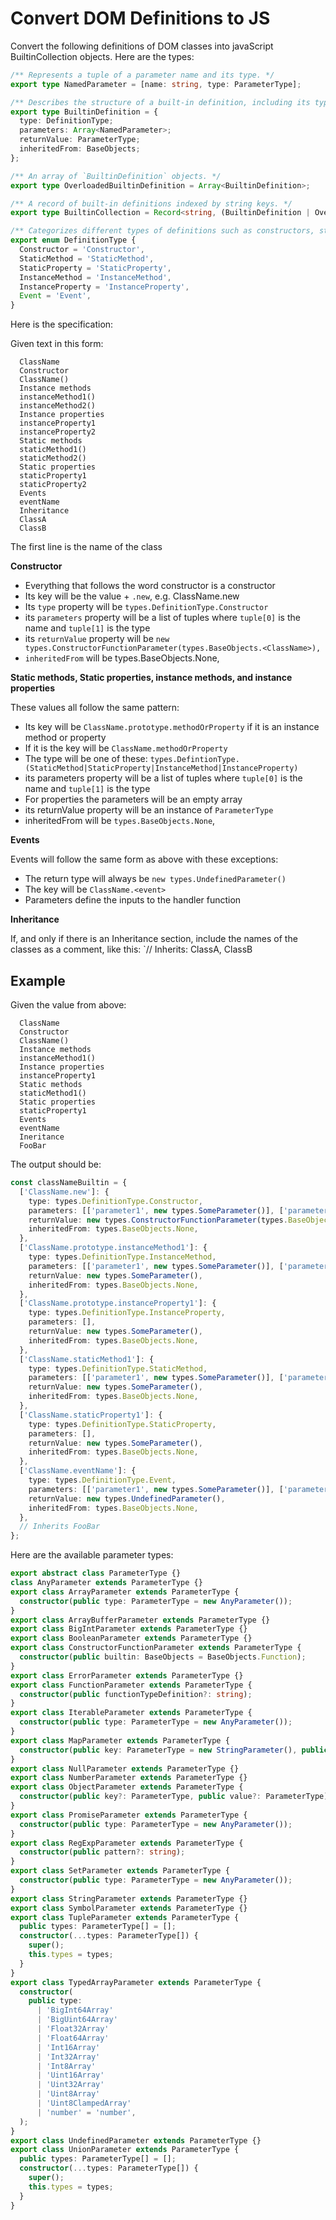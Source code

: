 # Convert DOM Definitions to JS

Convert the following definitions of DOM classes into javaScript BuiltinCollection objects. Here are the types:

```typescript
/** Represents a tuple of a parameter name and its type. */
export type NamedParameter = [name: string, type: ParameterType];

/** Describes the structure of a built-in definition, including its type, parameters, return value, and inheritance. */
export type BuiltinDefinition = {
  type: DefinitionType;
  parameters: Array<NamedParameter>;
  returnValue: ParameterType;
  inheritedFrom: BaseObjects;
};

/** An array of `BuiltinDefinition` objects. */
export type OverloadedBuiltinDefinition = Array<BuiltinDefinition>;

/** A record of built-in definitions indexed by string keys. */
export type BuiltinCollection = Record<string, (BuiltinDefinition | OverloadedBuiltinDefinition)>;

/** Categorizes different types of definitions such as constructors, static methods, etc */
export enum DefinitionType {
  Constructor = 'Constructor',
  StaticMethod = 'StaticMethod',
  StaticProperty = 'StaticProperty',
  InstanceMethod = 'InstanceMethod',
  InstanceProperty = 'InstanceProperty',
  Event = 'Event',
}
```

Here is the specification:

Given text in this form:

```
  ClassName
  Constructor
  ClassName()
  Instance methods
  instanceMethod1()
  instanceMethod2()
  Instance properties
  instanceProperty1
  instanceProperty2
  Static methods
  staticMethod1()
  staticMethod2()
  Static properties
  staticProperty1
  staticProperty2
  Events
  eventName
  Inheritance
  ClassA
  ClassB
```

The first line is the name of the class

**Constructor**

- Everything that follows the word constructor is a constructor
- Its key will be the value + `.new`, e.g. ClassName.new
- Its `type` property will be `types.DefinitionType.Constructor`
- its `parameters` property will be a list of tuples where `tuple[0]` is the name and `tuple[1]` is the type
- its `returnValue` property will be `new types.ConstructorFunctionParameter(types.BaseObjects.<ClassName>),`
- `inheritedFrom` will be types.BaseObjects.None,

**Static methods, Static properties, instance methods, and instance properties**

These values all follow the same pattern:

- Its key will be `ClassName.prototype.methodOrProperty` if it is an instance method or property
- If it is the key will be `ClassName.methodOrProperty`
- The type will be one of these: `types.DefintionType.(StaticMethod|StaticProperty|InstanceMethod|InstanceProperty)`
- its parameters property will be a list of tuples where `tuple[0]` is the name and `tuple[1]` is the type
- For properties the parameters will be an empty array
- its returnValue property will be an instance of `ParameterType`
- inheritedFrom will be `types.BaseObjects.None`,

**Events**

Events will follow the same form as above with these exceptions:

- The return type will always be `new types.UndefinedParameter()`
- The key will be `ClassName.<event>`
- Parameters define the inputs to the handler function

**Inheritance**

If, and only if there is an Inheritance section, include the names of the classes as a comment, like this: `// Inherits: ClassA, ClassB

## Example

Given the value from above:

```
  ClassName
  Constructor
  ClassName()
  Instance methods
  instanceMethod1()
  Instance properties
  instanceProperty1
  Static methods
  staticMethod1()
  Static properties
  staticProperty1
  Events
  eventName
  Ineritance
  FooBar
```

The output should be:

```typescript
const classNameBuiltin = {
  ['ClassName.new']: {
    type: types.DefinitionType.Constructor,
    parameters: [['parameter1', new types.SomeParameter()], ['parameter2', new types.SomeParameter()]],
    returnValue: new types.ConstructorFunctionParameter(types.BaseObjects.ClassName),
    inheritedFrom: types.BaseObjects.None,
  },  
  ['ClassName.prototype.instanceMethod1']: {
    type: types.DefinitionType.InstanceMethod,
    parameters: [['parameter1', new types.SomeParameter()], ['parameter2', new types.SomeParameter()]],
    returnValue: new types.SomeParameter(),
    inheritedFrom: types.BaseObjects.None,
  },  
  ['ClassName.prototype.instanceProperty1']: {
    type: types.DefinitionType.InstanceProperty,
    parameters: [],
    returnValue: new types.SomeParameter(),
    inheritedFrom: types.BaseObjects.None,
  },  
  ['ClassName.staticMethod1']: {
    type: types.DefinitionType.StaticMethod,
    parameters: [['parameter1', new types.SomeParameter()], ['parameter2', new types.SomeParameter()]],
    returnValue: new types.SomeParameter(),
    inheritedFrom: types.BaseObjects.None,
  },  
  ['ClassName.staticProperty1']: {
    type: types.DefinitionType.StaticProperty,
    parameters: [],
    returnValue: new types.SomeParameter(),
    inheritedFrom: types.BaseObjects.None,
  },    
  ['ClassName.eventName']: {
    type: types.DefinitionType.Event,
    parameters: [['parameter1', new types.SomeParameter()], ['parameter2', new types.SomeParameter()]],,
    returnValue: new types.UndefinedParameter(),
    inheritedFrom: types.BaseObjects.None,
  },
  // Inherits FooBar
};
```

Here are the available parameter types:

```typescript
export abstract class ParameterType {}
class AnyParameter extends ParameterType {} 
export class ArrayParameter extends ParameterType {
  constructor(public type: ParameterType = new AnyParameter());
}
export class ArrayBufferParameter extends ParameterType {}
export class BigIntParameter extends ParameterType {}
export class BooleanParameter extends ParameterType {}
export class ConstructorFunctionParameter extends ParameterType {
  constructor(public builtin: BaseObjects = BaseObjects.Function);
}
export class ErrorParameter extends ParameterType {}
export class FunctionParameter extends ParameterType {
  constructor(public functionTypeDefinition?: string);
}
export class IterableParameter extends ParameterType {
  constructor(public type: ParameterType = new AnyParameter());
}
export class MapParameter extends ParameterType {
  constructor(public key: ParameterType = new StringParameter(), public value: ParameterType = new AnyParameter());
}
export class NullParameter extends ParameterType {}
export class NumberParameter extends ParameterType {}
export class ObjectParameter extends ParameterType {
  constructor(public key?: ParameterType, public value?: ParameterType)
}
export class PromiseParameter extends ParameterType {
  constructor(public type: ParameterType = new AnyParameter());
}
export class RegExpParameter extends ParameterType {
  constructor(public pattern?: string);
}
export class SetParameter extends ParameterType {
  constructor(public type: ParameterType = new AnyParameter());
}
export class StringParameter extends ParameterType {}
export class SymbolParameter extends ParameterType {}
export class TupleParameter extends ParameterType {
  public types: ParameterType[] = [];
  constructor(...types: ParameterType[]) {
    super();
    this.types = types;
  }
}
export class TypedArrayParameter extends ParameterType {
  constructor(
    public type:
      | 'BigInt64Array'
      | 'BigUint64Array'
      | 'Float32Array'
      | 'Float64Array'
      | 'Int16Array'
      | 'Int32Array'
      | 'Int8Array'
      | 'Uint16Array'
      | 'Uint32Array'
      | 'Uint8Array'
      | 'Uint8ClampedArray'
      | 'number' = 'number',
  );
}
export class UndefinedParameter extends ParameterType {}
export class UnionParameter extends ParameterType {
  public types: ParameterType[] = [];
  constructor(...types: ParameterType[]) {
    super();
    this.types = types;
  }
}
```